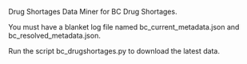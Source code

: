 Drug Shortages Data Miner for BC Drug Shortages.

You must have a blanket log file named bc_current_metadata.json and bc_resolved_metadata.json.

Run the script bc_drugshortages.py to download the latest data.